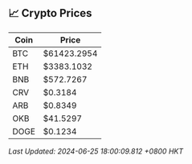 ## 📈 Crypto Prices

| Coin | Price |
| ---- | ----- |
| BTC | $61423.2954 |
| ETH | $3383.1032 |
| BNB | $572.7267 |
| CRV | $0.3184 |
| ARB | $0.8349 |
| OKB | $41.5297 |
| DOGE | $0.1234 |

_Last Updated: 2024-06-25 18:00:09.812 +0800 HKT_
